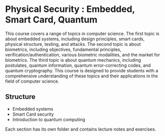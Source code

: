 # Physical Security : Embedded, Smart Card, Quantum

This course covers a range of topics in computer science. The first topic is about embedded systems, including design principles, smart cards, physical structure, testing, and attacks. The second topic is about biometrics, including objectives, fundamental principles, verification/authentication, various biometric modalities, and the market for biometrics. The third topic is about quantum mechanics, including postulates, quantum information, quantum error-correcting codes, and quantum cryptography. This course is designed to provide students with a comprehensive understanding of these topics and their applications in the field of computer science.

## Structure

- Embedded systems
- Smart Card security
- Introduction to quantum computing

Each section has its own folder and contains lecture notes and exercises.

